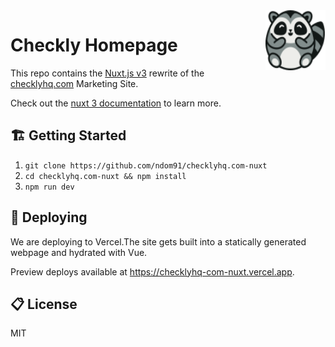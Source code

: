<img width="96px" height="96px" align="right" src="public/logo.svg" alt="Checkly Logo" />

# Checkly Homepage

This repo contains the [Nuxt.js v3](https://nuxtjs.org/) rewrite of the [checklyhq.com](https://checklyhq.com) Marketing Site.

Check out the [nuxt 3 documentation](https://v3.nuxtjs.org) to learn more.

## 🏗️ Getting Started

1. `git clone https://github.com/ndom91/checklyhq.com-nuxt`
2. `cd checklyhq.com-nuxt && npm install`
3. `npm run dev`

## 🚀 Deploying

We are deploying to Vercel.The site gets built into a statically generated webpage and hydrated with Vue.

Preview deploys available at https://checklyhq-com-nuxt.vercel.app.

## 📋 License

MIT

